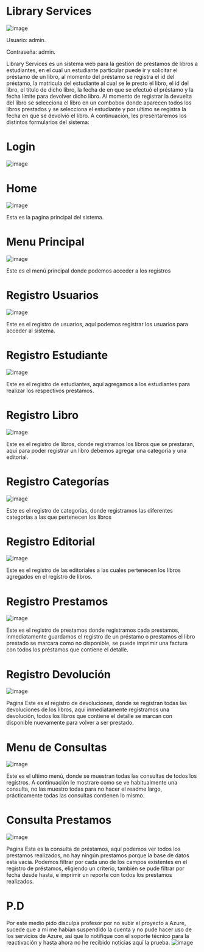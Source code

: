 
# Library Services 
![image](https://user-images.githubusercontent.com/54567861/89367656-966f9900-d6a7-11ea-987c-9d68b838f1bc.png)

Usuario: admin.

Contraseña: admin.

Library Services es un sistema web para la gestión de prestamos de libros a estudiantes, en el cual un estudiante particular puede ir y solicitar el préstamo de un libro, al momento del préstamo se registra el id del préstamo, la matricula del estudiante al cual se le presto el libro, el id del libro, el título de dicho libro, la fecha de en que se efectuó el préstamo y la fecha límite para devolver dicho libro.
Al momento de registrar la devuelta del libro se selecciona el libro en un combobox donde aparecen todos los libros prestados y se selecciona el estudiante y por ultimo se registra la fecha en que se devolvió el libro.
A continuación, les presentaremos los distintos formularios del sistema:
# Login
![image](https://user-images.githubusercontent.com/54567861/89367692-b1daa400-d6a7-11ea-9a98-a3dc8bad8ae4.png)
# Home
![image](https://user-images.githubusercontent.com/54567861/89367738-d46cbd00-d6a7-11ea-9ebd-655f1aec084c.png)

Esta es la pagina principal del sistema.
# Menu Principal
![image](https://user-images.githubusercontent.com/54567861/89367777-ecdcd780-d6a7-11ea-8383-873a24f44cae.png)

 Este es el menú principal donde podemos acceder a los registros
# Registro Usuarios
 ![image](https://user-images.githubusercontent.com/54567861/89367815-febe7a80-d6a7-11ea-9cc5-9f6aad8daae9.png)

Este es el registro de usuarios, aquí podemos registrar los usuarios para acceder al sistema.
# Registro Estudiante
 ![image](https://user-images.githubusercontent.com/54567861/89367850-14cc3b00-d6a8-11ea-9401-b5c970cb376c.png)

Este es el registro de estudiantes, aquí agregamos a los estudiantes para realizar los respectivos prestamos.
# Registro Libro
 ![image](https://user-images.githubusercontent.com/54567861/89367898-32010980-d6a8-11ea-9b8e-c984f05cf44e.png)

Este es el registro de libros, donde registramos los libros que se prestaran, aquí para poder registrar un libro debemos agregar una categoría y una editorial.
# Registro Categorías
 ![image](https://user-images.githubusercontent.com/54567861/89367947-4e9d4180-d6a8-11ea-951f-90e79136e96e.png)

Este es el registro de categorías, donde registramos las diferentes categorías a las que pertenecen los libros
# Registro Editorial
 ![image](https://user-images.githubusercontent.com/54567861/89367970-61b01180-d6a8-11ea-9c5e-8e6e45ea5f84.png)

Este es el registro de las editoriales a las cuales pertenecen los libros agregados en el registro de libros.
# Registro Prestamos
 ![image](https://user-images.githubusercontent.com/54567861/89367983-6ecd0080-d6a8-11ea-9a3d-b79b1fcdc3d0.png)

Este es el registro de prestamos donde registramos cada prestamos, inmediatamente guardamos el registro de un préstamo o prestamos el libro prestado se marcara como no disponible, se puede imprimir una factura con todos los préstamos que contiene el detalle.
# Registro Devolución
 ![image](https://user-images.githubusercontent.com/54567861/89368016-80160d00-d6a8-11ea-9cc2-e0d6153a9121.png)

Pagina Este es el registro de devoluciones, donde se registran todas las devoluciones de los libros, aquí inmediatamente registramos una devolución, todos los libros que contiene el detalle se marcan con disponible nuevamente para volver a ser prestado.
# Menu de Consultas
 ![image](https://user-images.githubusercontent.com/54567861/89368036-8c9a6580-d6a8-11ea-99a2-767e60804c9e.png)

Este es el ultimo menú, donde se muestran todas las consultas de todos los registros.
A continuación le mostrare como se ve habitualmente una consulta, no las muestro todas para no hacer el readme largo, prácticamente todas las consultas contienen lo mismo.
# Consulta Prestamos
 ![image](https://user-images.githubusercontent.com/54567861/89368072-a5a31680-d6a8-11ea-8f72-0e13fdfaa689.png)

Pagina Esta es la consulta de préstamos, aquí podemos ver todos los prestamos realizados, no hay ningún prestamos porque la base de datos esta vacía.
Podemos filtrar por cada uno de los campos existentes en el registro de préstamos, eligiendo un criterio, también se pude filtrar por fecha desde hasta, e imprimir un reporte con todos los prestamos realizados.
# P.D
Por este medio pido disculpa profesor por no subir el proyecto a Azure, sucede que a mi me habían suspendido la cuenta y no pude hacer uso de los servicios de Azure, así que lo notifique con el soporte técnico para la reactivación y hasta ahora no he recibido noticias aquí la prueba.
![image](https://user-images.githubusercontent.com/54567861/89368128-c10e2180-d6a8-11ea-8e29-1bb816fa43aa.png)
